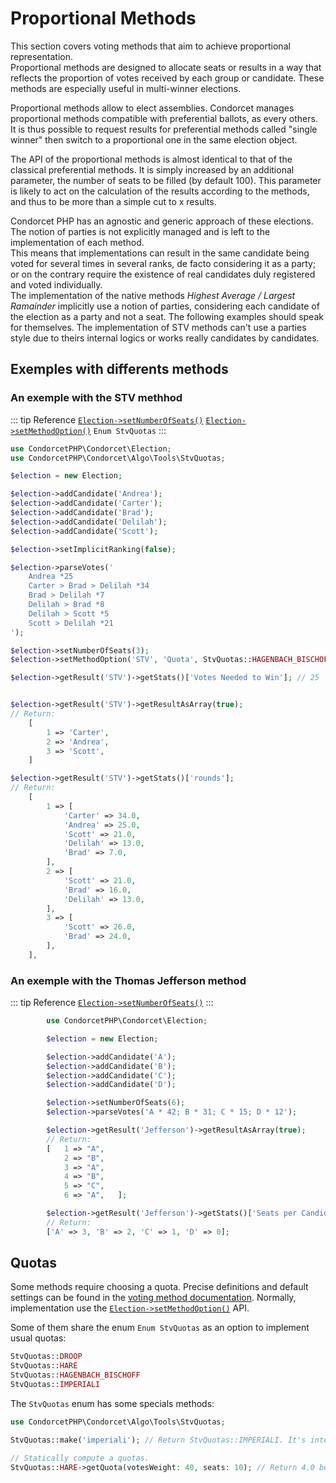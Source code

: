 # Proportional Methods

This section covers voting methods that aim to achieve proportional representation.  
Proportional methods are designed to allocate seats or results in a way that reflects the proportion of votes received by each group or candidate. These methods are especially useful in multi-winner elections.

Proportional methods allow to elect assemblies. Condorcet manages proportional methods compatible with preferential ballots, as every others.  
It is thus possible to request results for preferential methods called "single winner" then switch to a proportional one in the same election object.

The API of the proportional methods is almost identical to that of the classical preferential methods. It is simply increased by an additional parameter, the number of seats to be filled (by default 100). This parameter is likely to act on the calculation of the results according to the methods, and thus to be more than a simple cut to x results.

Condorcet PHP has an agnostic and generic approach of these elections. The notion of parties is not explicitly managed and is left to the implementation of each method.  
This means that implementations can result in the same candidate being voted for several times in several ranks, de facto considering it as a party; or on the contrary require the existence of real candidates duly registered and voted individually.  
The implementation of the native methods _Highest Average / Largest Ramainder_ implicitly use a notion of parties, considering each candidate of the election as a party and not a seat. The following examples should speak for themselves. The implementation of STV methods can't use a parties style due to theirs internal logics or works really candidates by candidates.

## Exemples with differents methods

<!-- tabs:start -->
### **An exemple with the STV methhod**

::: tip Reference
[`Election->setNumberOfSeats()`](/api-reference/Election%20Class/Election--setNumberOfSeats) 
[`Election->setMethodOption()`](/api-reference/Election%20Class/Election--setMethodOption)
`Enum StvQuotas`
:::
```php
use CondorcetPHP\Condorcet\Election;
use CondorcetPHP\Condorcet\Algo\Tools\StvQuotas;

$election = new Election;

$election->addCandidate('Andrea');
$election->addCandidate('Carter');
$election->addCandidate('Brad');
$election->addCandidate('Delilah');
$election->addCandidate('Scott');

$election->setImplicitRanking(false);

$election->parseVotes('
    Andrea *25
    Carter > Brad > Delilah *34
    Brad > Delilah *7
    Delilah > Brad *8
    Delilah > Scott *5
    Scott > Delilah *21
');

$election->setNumberOfSeats(3);
$election->setMethodOption('STV', 'Quota', StvQuotas::HAGENBACH_BISCHOFF);

$election->getResult('STV')->getStats()['Votes Needed to Win']; // 25


$election->getResult('STV')->getResultAsArray(true);
// Return:
    [
        1 => 'Carter',
        2 => 'Andrea',
        3 => 'Scott',
    ]

$election->getResult('STV')->getStats()['rounds'];
// Return:
    [
        1 => [
            'Carter' => 34.0,
            'Andrea' => 25.0,
            'Scott' => 21.0,
            'Delilah' => 13.0,
            'Brad' => 7.0,
        ],
        2 => [
            'Scott' => 21.0,
            'Brad' => 16.0,
            'Delilah' => 13.0,
        ],
        3 => [
            'Scott' => 26.0,
            'Brad' => 24.0,
        ],
    ],

```

### **An exemple with the Thomas Jefferson method**

::: tip Reference
[`Election->setNumberOfSeats()`](/api-reference/Election%20Class/Election--setNumberOfSeats) 
:::
```php
        use CondorcetPHP\Condorcet\Election;

        $election = new Election;

        $election->addCandidate('A');
        $election->addCandidate('B');
        $election->addCandidate('C');
        $election->addCandidate('D');

        $election->setNumberOfSeats(6);
        $election->parseVotes('A * 42; B * 31; C * 15; D * 12');

        $election->getResult('Jefferson')->getResultAsArray(true);
        // Return:
        [   1 => "A",
            2 => "B",
            3 => "A",
            4 => "B",
            5 => "C",
            6 => "A",   ];

        $election->getResult('Jefferson')->getStats()['Seats per Candidates'];
        // Return:
        ['A' => 3, 'B' => 2, 'C' => 1, 'D' => 0];
```
<!-- tabs:end -->

## Quotas
Some methods require choosing a quota. Precise definitions and default settings can be found in the [voting method documentation](/gh/VotingMethods). Normally, implementation use the [`Election->setMethodOption()`](/api-reference/Election%20Class/Election--setMethodOption) API.

Some of them share the enum `Enum StvQuotas` as an option to implement usual quotas:
```php
StvQuotas::DROOP
StvQuotas::HARE
StvQuotas::HAGENBACH_BISCHOFF
StvQuotas::IMPERIALI
```

The `StvQuotas` enum has some specials methods:
```php
use CondorcetPHP\Condorcet\Algo\Tools\StvQuotas;

StvQuotas::make('imperiali'); // Return StvQuotas::IMPERIALI. It's internally used to setMethodOption as string instead enum.

// Statically compute a quotas.
StvQuotas::HARE->getQuota(votesWeight: 40, seats: 10); // Return 4.0 because the Hare formula is: $votes / $seats
```